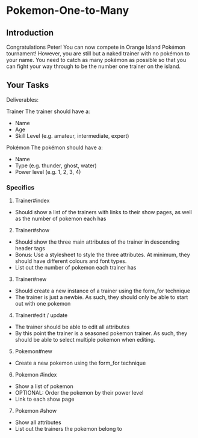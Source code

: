 # Pokemon-One-to-Many

## Introduction

Congratulations Peter! You can now compete in Orange Island Pokémon tournament! However, you are still but a naked trainer with no pokémon to your name. You need to catch as many pokémon as possible so that you can fight your way through to be the number one trainer on the island.

## Your Tasks

Deliverables:

Trainer
The trainer should have a:
+ Name
+ Age
+ Skill Level (e.g. amateur, intermediate, expert)

Pokémon
The pokémon should have a:
+ Name
+ Type (e.g. thunder, ghost, water)
+ Power level (e.g. 1, 2, 3, 4)

### Specifics 
1. Trainer#index
+ Should show a list of the trainers with links to their show pages, as well as the number of pokemon each has
2. Trainer#show
+ Should show the three main attributes of the trainer in descending header tags 
+ Bonus: Use a stylesheet to style the three attributes. At minimum, they should have different colours and font types.
+ List out the number of pokemon each trainer has
3. Trainer#new
+ Should create a new instance of a trainer using the form_for technique
+ The trainer is just a newbie. As such, they should only be able to start out with one pokemon
4. Trainer#edit / update
+ The trainer should be able to edit all attributes
+ By this point the trainer is a seasoned pokemon trainer. As such, they should be able to select multiple pokemon when editing.
5. Pokemon#new
+ Create a new pokemon using the form_for technique
6. Pokemon #index
+ Show a list of pokemon
+ OPTIONAL: Order the pokemon by their power level
+ Link to each show page
7. Pokemon #show
+ Show all attributes
+ List out the trainers the pokemon belong to

